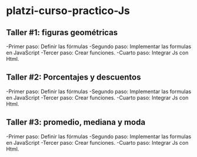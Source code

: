 # platzi-curso-practico-Js

## Taller #1: figuras geométricas 

-Primer paso: Definir las fórmulas
-Segundo paso: Implementar las formulas en JavaScript 
-Tercer paso: Crear funciones.
-Cuarto paso: Integrar Js con Html.

## Taller #2: Porcentajes y descuentos
-Primer paso: Definir las fórmulas
-Segundo paso: Implementar las formulas en JavaScript 
-Tercer paso: Crear funciones.
-Cuarto paso: Integrar Js con Html.

## Taller #3: promedio, mediana y moda
-Primer paso: Definir las fórmulas
-Segundo paso: Implementar las formulas en JavaScript 
-Tercer paso: Crear funciones.
-Cuarto paso: Integrar Js con Html.